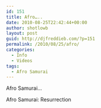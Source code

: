 ```yaml
---
id: 151
title: Afro…..
date: 2010-08-25T22:42:44+00:00
author: shotlowb
layout: post
guid: http://djfreddieb.com/?p=151
permalink: /2010/08/25/afro/
categories:
  - Info
  - Videos
tags:
  - Afro Samurai
---
```

Afro Samurai&#8230;
  


Afro Samurai: Resurrection